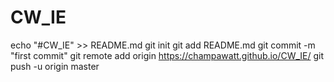 # CW_IE
echo "#CW_IE" >> README.md
git init
git add README.md
git commit -m "first commit"
git remote add origin https://champawatt.github.io/CW_IE/
git push -u origin master
